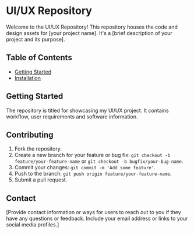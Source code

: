 # UI/UX Repository

Welcome to the UI/UX Repository! This repository houses the code and design assets for [your project name]. It's a [brief description of your project and its purpose].

## Table of Contents

- [Getting Started](#getting-started)
- [Installation](#installation)

## Getting Started

The repository is titled for showcasing my UI/UX project. It contains workflow, user requirements and software information.

## Contributing

1. Fork the repository.
2. Create a new branch for your feature or bug fix: `git checkout -b feature/your-feature-name` or `git checkout -b bugfix/your-bug-name`.
3. Commit your changes: `git commit -m 'Add some feature'`.
4. Push to the branch: `git push origin feature/your-feature-name`.
5. Submit a pull request.

## Contact

[Provide contact information or ways for users to reach out to you if they have any questions or feedback. Include your email address or links to your social media profiles.]

